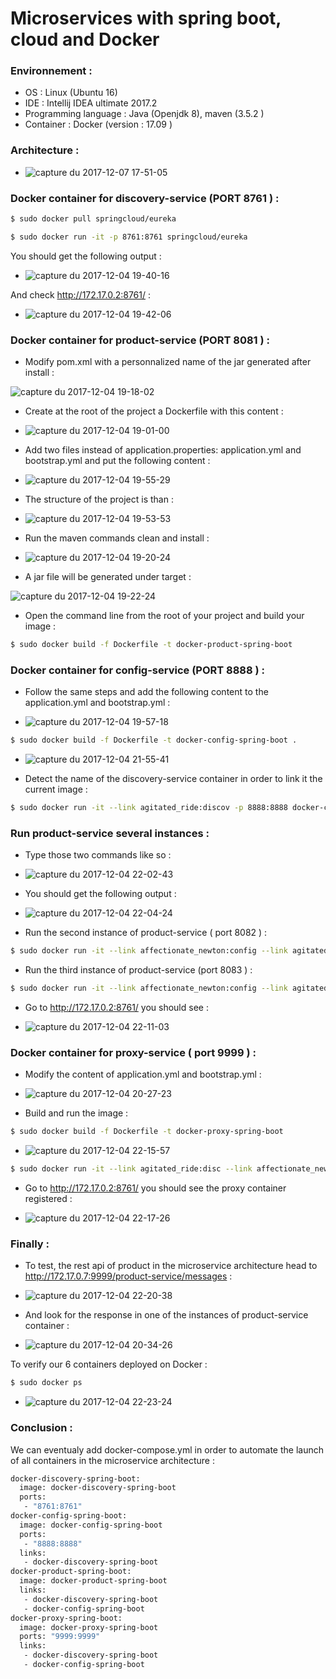 # Microservices with spring boot, cloud and Docker

### Environnement :

* OS : Linux (Ubuntu 16)
* IDE : Intellij IDEA ultimate 2017.2
* Programming language : Java (Openjdk 8), maven (3.5.2 )
* Container : Docker (version : 17.09 )

### Architecture : 

* ![capture du 2017-12-07 17-51-05](https://user-images.githubusercontent.com/11822424/33727086-503a030e-db77-11e7-9d52-e83863ec0931.png)


### Docker container for discovery-service (PORT 8761 ) : 

```sh
$ sudo docker pull springcloud/eureka

```

```sh
$ sudo docker run -it -p 8761:8761 springcloud/eureka
```
You should get the following output : 

* ![capture du 2017-12-04 19-40-16](https://user-images.githubusercontent.com/11822424/33575267-5802ee3a-d93c-11e7-8f97-d6f35ad743f9.png)

And check http://172.17.0.2:8761/ :

* ![capture du 2017-12-04 19-42-06](https://user-images.githubusercontent.com/11822424/33574934-45c4cfe6-d93b-11e7-9e2a-93534fa30b59.png)

### Docker container for product-service (PORT 8081 ) :

* Modify pom.xml with a personnalized name of the jar generated after install : 

![capture du 2017-12-04 19-18-02](https://user-images.githubusercontent.com/11822424/33575114-dfc6b28a-d93b-11e7-93dd-75c77faf8e86.png)

* Create at the root of the project a Dockerfile with this content :

* ![capture du 2017-12-04 19-01-00](https://user-images.githubusercontent.com/11822424/33575173-0a747d3c-d93c-11e7-906a-270556fe8593.png)

* Add two files instead of application.properties: application.yml and bootstrap.yml and put the following content :

* ![capture du 2017-12-04 19-55-29](https://user-images.githubusercontent.com/11822424/33575512-2d63a10a-d93d-11e7-8687-f761a1105b7e.png)

* The structure of the project is than : 

* ![capture du 2017-12-04 19-53-53](https://user-images.githubusercontent.com/11822424/33575856-4695431c-d93e-11e7-9719-29c5f7b78ed7.png)

* Run the maven commands clean and install :

* ![capture du 2017-12-04 19-20-24](https://user-images.githubusercontent.com/11822424/33575168-03d5c8e6-d93c-11e7-8f08-056b995045ee.png)

* A jar file will be generated under target :

![capture du 2017-12-04 19-22-24](https://user-images.githubusercontent.com/11822424/33575228-3d5ecd10-d93c-11e7-8256-e8db84470965.png)

* Open the command line from the root of your project and build your image :

```sh
$ sudo docker build -f Dockerfile -t docker-product-spring-boot
```

### Docker container for config-service (PORT 8888 ) : 

* Follow the same steps and add the following content to the application.yml and bootstrap.yml : 

* ![capture du 2017-12-04 19-57-18](https://user-images.githubusercontent.com/11822424/33575640-99b3dc8a-d93d-11e7-995f-d149d4404413.png)

```sh
$ sudo docker build -f Dockerfile -t docker-config-spring-boot .
```

* ![capture du 2017-12-04 21-55-41](https://user-images.githubusercontent.com/11822424/33575729-e6b06d6e-d93d-11e7-97ff-0790edf16880.png)

* Detect the name of the discovery-service container in order to link it the current image :

```sh
$ sudo docker run -it --link agitated_ride:discov -p 8888:8888 docker-config-spring-boot
```

### Run product-service several instances : 

* Type those two commands like so : 

* ![capture du 2017-12-04 22-02-43](https://user-images.githubusercontent.com/11822424/33576061-ee766098-d93e-11e7-8da0-c3f60af973d1.png)

* You should get the following output :

* ![capture du 2017-12-04 22-04-24](https://user-images.githubusercontent.com/11822424/33576134-271c275c-d93f-11e7-955b-4fca8a9140e5.png)

* Run the second instance of product-service ( port 8082 ) : 

```sh
$ sudo docker run -it --link affectionate_newton:config --link agitated_ride:disc -p 8082:8082 docker-product-spring-boot

```

* Run the third instance of product-service (port 8083 ) : 

```sh
$ sudo docker run -it --link affectionate_newton:config --link agitated_ride:disc -p 8083:8083 docker-product-spring-boot

```

* Go to http://172.17.0.2:8761/ you should see : 

* ![capture du 2017-12-04 22-11-03](https://user-images.githubusercontent.com/11822424/33576416-0adec2ce-d940-11e7-8d54-6acbcbc4bc48.png)

### Docker container for proxy-service ( port 9999 ) : 

* Modify the content of application.yml and bootstrap.yml : 

* ![capture du 2017-12-04 20-27-23](https://user-images.githubusercontent.com/11822424/33576490-4487937a-d940-11e7-800a-16b47203bfad.png)

* Build and run the image : 

```sh
$ sudo docker build -f Dockerfile -t docker-proxy-spring-boot
```

* ![capture du 2017-12-04 22-15-57](https://user-images.githubusercontent.com/11822424/33576622-bad329c2-d940-11e7-8bcb-80b18b9471e1.png)


```sh
$ sudo docker run -it --link agitated_ride:disc --link affectionate_newton:conf -p 9999:9999 docker-proxy-spring-boot
```
* Go to http://172.17.0.2:8761/ you should see the proxy container registered : 

* ![capture du 2017-12-04 22-17-26](https://user-images.githubusercontent.com/11822424/33576686-f6787810-d940-11e7-8df4-fd306e8d95d5.png)

### Finally : 

* To test, the rest api of product in the microservice architecture head to http://172.17.0.7:9999/product-service/messages :

* ![capture du 2017-12-04 22-20-38](https://user-images.githubusercontent.com/11822424/33576829-60c385b6-d941-11e7-92ec-4cc805754725.png)

* And look for the response in one of the instances of product-service container :

* ![capture du 2017-12-04 20-34-26](https://user-images.githubusercontent.com/11822424/33576894-9b99835c-d941-11e7-823d-b3fd2ccf83c0.png)

To verify our 6 containers deployed on Docker : 

```sh
$ sudo docker ps
```

* ![capture du 2017-12-04 22-23-24](https://user-images.githubusercontent.com/11822424/33576953-c337b21c-d941-11e7-8c8e-79b38ee26bd5.png)


### Conclusion : 

We can eventualy add docker-compose.yml in order to automate the launch of all containers in the microservice architecture : 

```sh
docker-discovery-spring-boot:
  image: docker-discovery-spring-boot
  ports:
   - "8761:8761"
docker-config-spring-boot:
  image: docker-config-spring-boot
  ports:
   - "8888:8888"
  links:
   - docker-discovery-spring-boot
docker-product-spring-boot:
  image: docker-product-spring-boot
  links:
   - docker-discovery-spring-boot
   - docker-config-spring-boot
docker-proxy-spring-boot:
  image: docker-proxy-spring-boot
  ports: "9999:9999"
  links:
   - docker-discovery-spring-boot
   - docker-config-spring-boot
   
```










